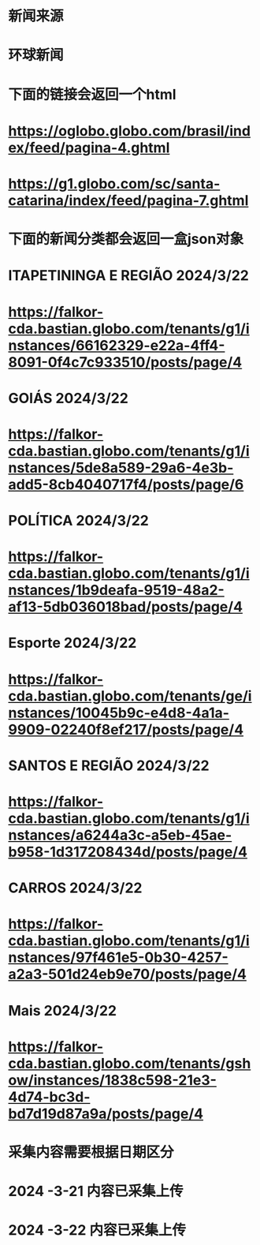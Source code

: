 # 新闻来源
# 环球新闻
# 下面的链接会返回一个html
# https://oglobo.globo.com/brasil/index/feed/pagina-4.ghtml    
#
# https://g1.globo.com/sc/santa-catarina/index/feed/pagina-7.ghtml  


# 下面的新闻分类都会返回一盒json对象
# ITAPETININGA E REGIÃO   2024/3/22
# https://falkor-cda.bastian.globo.com/tenants/g1/instances/66162329-e22a-4ff4-8091-0f4c7c933510/posts/page/4
# GOIÁS 2024/3/22
# https://falkor-cda.bastian.globo.com/tenants/g1/instances/5de8a589-29a6-4e3b-add5-8cb4040717f4/posts/page/6
# POLÍTICA 2024/3/22
# https://falkor-cda.bastian.globo.com/tenants/g1/instances/1b9deafa-9519-48a2-af13-5db036018bad/posts/page/4
# Esporte 2024/3/22
# https://falkor-cda.bastian.globo.com/tenants/ge/instances/10045b9c-e4d8-4a1a-9909-02240f8ef217/posts/page/4
# SANTOS E REGIÃO 2024/3/22
# https://falkor-cda.bastian.globo.com/tenants/g1/instances/a6244a3c-a5eb-45ae-b958-1d317208434d/posts/page/4
# CARROS 2024/3/22
# https://falkor-cda.bastian.globo.com/tenants/g1/instances/97f461e5-0b30-4257-a2a3-501d24eb9e70/posts/page/4
# Mais 2024/3/22
# https://falkor-cda.bastian.globo.com/tenants/gshow/instances/1838c598-21e3-4d74-bc3d-bd7d19d87a9a/posts/page/4

# 采集内容需要根据日期区分

# 2024 -3-21  内容已采集上传
# 2024 -3-22  内容已采集上传